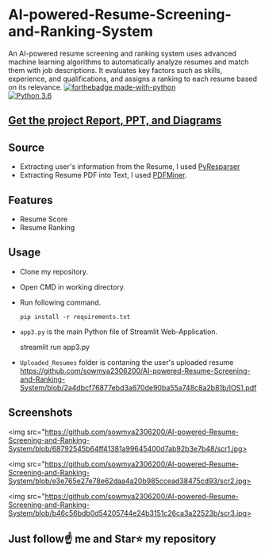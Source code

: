 # AI-powered-Resume-Screening-and-Ranking-System
An AI-powered resume screening and ranking system uses advanced machine learning algorithms to automatically analyze resumes and match them with job descriptions. It evaluates key factors such as skills, experience, and qualifications, and assigns a ranking to each resume based on its relevance. 
[![forthebadge made-with-python](http://ForTheBadge.com/images/badges/made-with-python.svg)](https://www.python.org/)                 
[![Python 3.6](https://img.shields.io/badge/python-3.6-blue.svg)](https://www.python.org/downloads/release/python-360/)   

## [Get the project Report, PPT, and Diagrams](https://kushalbhavsar1820.stores.instamojo.com/product/864991/smart-resume-analyzer-ppt-report-and-diagram-c091f/)
## Source
- Extracting user's information from the Resume, I used [PyResparser](https://omkarpathak.in/pyresparser/)
- Extracting Resume PDF into Text, I used [PDFMiner](https://pypi.org/project/pdfminer/).

## Features
- Resume Score
- Resume Ranking

## Usage
- Clone my repository.
- Open CMD in working directory.
- Run following command.
  ```
  pip install -r requirements.txt
  ```
- `app3.py` is the main Python file of Streamlit Web-Application. 

  streamlit run app3.py
- `Uploaded_Resumes` folder is contaning the user's uploaded resume
 https://github.com/sowmya2306200/AI-powered-Resume-Screening-and-Ranking-System/blob/2a4dbcf76877ebd3a670de90ba55a748c8a2b81b/IOS1.pdf


## Screenshots
<img src="https://github.com/sowmya2306200/AI-powered-Resume-Screening-and-Ranking-System/blob/68792545b64ff41381a99645400d7ab92b3e7b48/scr1.jpg>

<img src="https://github.com/sowmya2306200/AI-powered-Resume-Screening-and-Ranking-System/blob/e3e765e27e78e62daa4a20b985ccead38475cd93/scr2.jpg>

<img src="https://github.com/sowmya2306200/AI-powered-Resume-Screening-and-Ranking-System/blob/b46c56bdb0d54205744e24b3151c26ca3a22523b/scr3.jpg>





## Just follow☝️ me and Star⭐ my repository 

